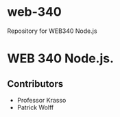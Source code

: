 # web-340
Repository for WEB340 Node.js

<h1>WEB 340 Node.js.</h1>
<h2>Contributors</h2>
<ul>
    <li>Professor Krasso</li>
    <li>Patrick Wolff</li>
</ul>
